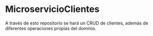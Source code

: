 
# MicroservicioClientes
A través de esto repositorio se hará un CRUD de clientes, además de diferentes operaciones propias del dominio. 